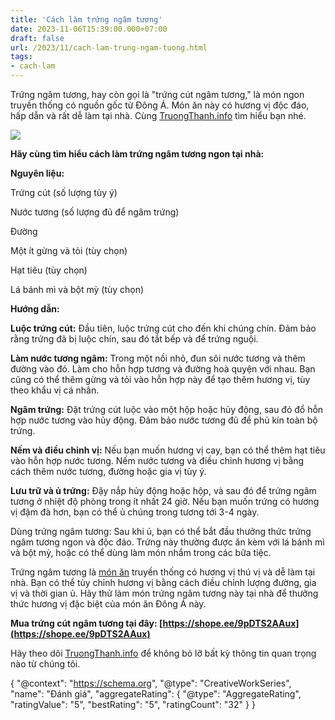 ```yaml
---
title: 'Cách làm trứng ngâm tương'
date: 2023-11-06T15:39:00.000+07:00
draft: false
url: /2023/11/cach-lam-trung-ngam-tuong.html
tags: 
- cach-lam
---
```


Trứng ngâm tương, hay còn gọi là "trứng cút ngâm tương," là món ngon truyền thống có nguồn gốc từ Đông Á. Món ăn này có hương vị độc đáo, hấp dẫn và rất dễ làm tại nhà. Cùng [TruongThanh.info](http://www.truongthanh.info) tìm hiểu bạn nhé.

[![](https://blogger.googleusercontent.com/img/b/R29vZ2xl/AVvXsEjOO7h58zUahPF4t6CC19BV8vFS7uqzVKGqlSNOT9JPVjVy1XG6snKgAd_2lpxipdPsR9ipC6SbgZNVS5upiZozxTSpy06xvUoiR6AuSxtmCZ5ep_pJasnFQRQTUTuSeCig9bOGCa3AiYpFieUMX1vNs1EzmI5Y3WLWzoFK0EXPQMoec2TnJ12UAHPTNh9H/s320/trung-cut-ngam-tuong.jpg)](https://blogger.googleusercontent.com/img/b/R29vZ2xl/AVvXsEjOO7h58zUahPF4t6CC19BV8vFS7uqzVKGqlSNOT9JPVjVy1XG6snKgAd_2lpxipdPsR9ipC6SbgZNVS5upiZozxTSpy06xvUoiR6AuSxtmCZ5ep_pJasnFQRQTUTuSeCig9bOGCa3AiYpFieUMX1vNs1EzmI5Y3WLWzoFK0EXPQMoec2TnJ12UAHPTNh9H/s486/trung-cut-ngam-tuong.jpg)

  

  

**Hãy cùng tìm hiểu cách làm trứng ngâm tương ngon tại nhà:**

**Nguyên liệu:**

  

Trứng cút (số lượng tùy ý)

Nước tương (số lượng đủ để ngâm trứng)

Đường

Một ít gừng và tỏi (tùy chọn)

Hạt tiêu (tùy chọn)

Lá bánh mì và bột mỳ (tùy chọn)

  

**Hướng dẫn:**

  

**Luộc trứng cút:** Đầu tiên, luộc trứng cút cho đến khi chúng chín. Đảm bảo rằng trứng đã bị luộc chín, sau đó tắt bếp và để trứng nguội.

  

**Làm nước tương ngâm:** Trong một nồi nhỏ, đun sôi nước tương và thêm đường vào đó. Làm cho hỗn hợp tương và đường hoà quyện với nhau. Bạn cũng có thể thêm gừng và tỏi vào hỗn hợp này để tạo thêm hương vị, tùy theo khẩu vị cá nhân.

  

**Ngâm trứng:** Đặt trứng cút luộc vào một hộp hoặc hủy động, sau đó đổ hỗn hợp nước tương vào hủy động. Đảm bảo nước tương đủ để phủ kín toàn bộ trứng.

  

**Nếm và điều chỉnh vị:** Nếu bạn muốn hương vị cay, bạn có thể thêm hạt tiêu vào hỗn hợp nước tương. Nếm nước tương và điều chỉnh hương vị bằng cách thêm nước tương, đường hoặc gia vị tùy ý.

  

**Lưu trữ và ủ trứng:** Đậy nắp hủy động hoặc hộp, và sau đó để trứng ngâm tương ở nhiệt độ phòng trong ít nhất 24 giờ. Nếu bạn muốn trứng có hương vị đậm đà hơn, bạn có thể ủ chúng trong tương tới 3-4 ngày.

  

Dùng trứng ngâm tương: Sau khi ủ, bạn có thể bắt đầu thưởng thức trứng ngâm tương ngon và độc đáo. Trứng này thường được ăn kèm với lá bánh mì và bột mỳ, hoặc có thể dùng làm món nhắm trong các bữa tiệc.

  

Trứng ngâm tương là [món ăn](https://www.truongthanh.info/2023/11/cach-lam-chan-ga-sot-thai.html) truyền thống có hương vị thú vị và dễ làm tại nhà. Bạn có thể tùy chỉnh hương vị bằng cách điều chỉnh lượng đường, gia vị và thời gian ủ. Hãy thử làm món trứng ngâm tương này tại nhà để thưởng thức hương vị đặc biệt của món ăn Đông Á này.

  

**Mua trứng cút ngâm tương tại đây: [https://shope.ee/9pDTS2AAux](https://shope.ee/9pDTS2AAux)**

  

Hãy theo dõi [TruongThanh.info](http://www.truongthanh.info) để không bỏ lỡ bất kỳ thông tin quan trọng nào từ chúng tôi.

  

{ "@context": "https://schema.org", "@type": "CreativeWorkSeries", "name": "Đánh giá", "aggregateRating": { "@type": "AggregateRating", "ratingValue": "5", "bestRating": "5", "ratingCount": "32" } }